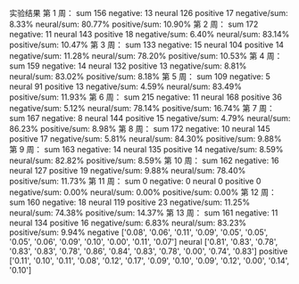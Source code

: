 实验结果
第 1 周：
sum 156
negative: 13
neural 126
positive 17
negative/sum: 8.33%
neural/sum: 80.77%
positive/sum: 10.90%
第 2 周：
sum 172
negative: 11
neural 143
positive 18
negative/sum: 6.40%
neural/sum: 83.14%
positive/sum: 10.47%
第 3 周：
sum 133
negative: 15
neural 104
positive 14
negative/sum: 11.28%
neural/sum: 78.20%
positive/sum: 10.53%
第 4 周：
sum 159
negative: 14
neural 132
positive 13
negative/sum: 8.81%
neural/sum: 83.02%
positive/sum: 8.18%
第 5 周：
sum 109
negative: 5
neural 91
positive 13
negative/sum: 4.59%
neural/sum: 83.49%
positive/sum: 11.93%
第 6 周：
sum 215
negative: 11
neural 168
positive 36
negative/sum: 5.12%
neural/sum: 78.14%
positive/sum: 16.74%
第 7 周：
sum 167
negative: 8
neural 144
positive 15
negative/sum: 4.79%
neural/sum: 86.23%
positive/sum: 8.98%
第 8 周：
sum 172
negative: 10
neural 145
positive 17
negative/sum: 5.81%
neural/sum: 84.30%
positive/sum: 9.88%
第 9 周：
sum 163
negative: 14
neural 135
positive 14
negative/sum: 8.59%
neural/sum: 82.82%
positive/sum: 8.59%
第 10 周：
sum 162
negative: 16
neural 127
positive 19
negative/sum: 9.88%
neural/sum: 78.40%
positive/sum: 11.73%
第 11 周：
sum 0
negative: 0
neural 0
positive 0
negative/sum: 0.00%
neural/sum: 0.00%
positive/sum: 0.00%
第 12 周：
sum 160
negative: 18
neural 119
positive 23
negative/sum: 11.25%
neural/sum: 74.38%
positive/sum: 14.37%
第 13 周：
sum 161
negative: 11
neural 134
positive 16
negative/sum: 6.83%
neural/sum: 83.23%
positive/sum: 9.94%
negative ['0.08', '0.06', '0.11', '0.09', '0.05', '0.05', '0.05', '0.06', '0.09', '0.10', '0.00', '0.11', '0.07']
neural ['0.81', '0.83', '0.78', '0.83', '0.83', '0.78', '0.86', '0.84', '0.83', '0.78', '0.00', '0.74', '0.83']
positive ['0.11', '0.10', '0.11', '0.08', '0.12', '0.17', '0.09', '0.10', '0.09', '0.12', '0.00', '0.14', '0.10']
